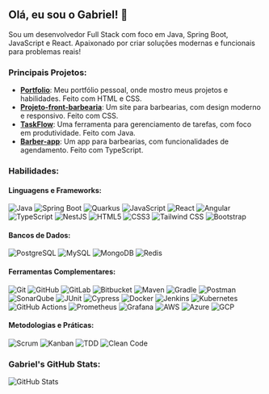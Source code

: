 ## Olá, eu sou o Gabriel! 👋

Sou um desenvolvedor Full Stack com foco em Java, Spring Boot, JavaScript e React. Apaixonado por criar soluções modernas e funcionais para problemas reais!

### Principais Projetos:
- **[Portfolio](https://github.com/Bomfimdev/Portfolio)**: Meu portfólio pessoal, onde mostro meus projetos e habilidades. Feito com HTML e CSS.
- **[Projeto-front-barbearia](https://github.com/Bomfimdev/Projeto-front-barbearia)**: Um site para barbearias, com design moderno e responsivo. Feito com CSS.
- **[TaskFlow](https://github.com/Bomfimdev/TaskFlow)**: Uma ferramenta para gerenciamento de tarefas, com foco em produtividade. Feito com Java.
- **[Barber-app](https://github.com/Bomfimdev/Barber-app)**: Um app para barbearias, com funcionalidades de agendamento. Feito com TypeScript.

### Habilidades:
#### Linguagens e Frameworks:
![Java](https://img.shields.io/badge/-Java-333333?style=flat&logo=java) 
![Spring Boot](https://img.shields.io/badge/-Spring%20Boot-333333?style=flat&logo=spring) 
![Quarkus](https://img.shields.io/badge/-Quarkus-333333?style=flat&logo=quarkus) 
![JavaScript](https://img.shields.io/badge/-JavaScript-333333?style=flat&logo=javascript) 
![React](https://img.shields.io/badge/-React-333333?style=flat&logo=react) 
![Angular](https://img.shields.io/badge/-Angular-333333?style=flat&logo=angular) 
![TypeScript](https://img.shields.io/badge/-TypeScript-333333?style=flat&logo=typescript) 
![NestJS](https://img.shields.io/badge/-NestJS-333333?style=flat&logo=nestjs) 
![HTML5](https://img.shields.io/badge/-HTML5-333333?style=flat&logo=html5) 
![CSS3](https://img.shields.io/badge/-CSS3-333333?style=flat&logo=css3) 
![Tailwind CSS](https://img.shields.io/badge/-Tailwind%20CSS-333333?style=flat&logo=tailwindcss) 
![Bootstrap](https://img.shields.io/badge/-Bootstrap-333333?style=flat&logo=bootstrap)

#### Bancos de Dados:
![PostgreSQL](https://img.shields.io/badge/-PostgreSQL-333333?style=flat&logo=postgresql) 
![MySQL](https://img.shields.io/badge/-MySQL-333333?style=flat&logo=mysql) 
![MongoDB](https://img.shields.io/badge/-MongoDB-333333?style=flat&logo=mongodb) 
![Redis](https://img.shields.io/badge/-Redis-333333?style=flat&logo=redis)

#### Ferramentas Complementares:
![Git](https://img.shields.io/badge/-Git-333333?style=flat&logo=git) 
![GitHub](https://img.shields.io/badge/-GitHub-333333?style=flat&logo=github) 
![GitLab](https://img.shields.io/badge/-GitLab-333333?style=flat&logo=gitlab) 
![Bitbucket](https://img.shields.io/badge/-Bitbucket-333333?style=flat&logo=bitbucket) 
![Maven](https://img.shields.io/badge/-Maven-333333?style=flat&logo=apachemaven) 
![Gradle](https://img.shields.io/badge/-Gradle-333333?style=flat&logo=gradle) 
![Postman](https://img.shields.io/badge/-Postman-333333?style=flat&logo=postman) 
![SonarQube](https://img.shields.io/badge/-SonarQube-333333?style=flat&logo=sonarqube) 
![JUnit](https://img.shields.io/badge/-JUnit-333333?style=flat&logo=junit5) 
![Cypress](https://img.shields.io/badge/-Cypress-333333?style=flat&logo=cypress) 
![Docker](https://img.shields.io/badge/-Docker-333333?style=flat&logo=docker) 
![Jenkins](https://img.shields.io/badge/-Jenkins-333333?style=flat&logo=jenkins) 
![Kubernetes](https://img.shields.io/badge/-Kubernetes-333333?style=flat&logo=kubernetes) 
![GitHub Actions](https://img.shields.io/badge/-GitHub%20Actions-333333?style=flat&logo=githubactions) 
![Prometheus](https://img.shields.io/badge/-Prometheus-333333?style=flat&logo=prometheus) 
![Grafana](https://img.shields.io/badge/-Grafana-333333?style=flat&logo=grafana) 
![AWS](https://img.shields.io/badge/-AWS-333333?style=flat&logo=amazonaws) 
![Azure](https://img.shields.io/badge/-Azure-333333?style=flat&logo=microsoftazure) 
![GCP](https://img.shields.io/badge/-GCP-333333?style=flat&logo=googlecloud)

#### Metodologias e Práticas:
![Scrum](https://img.shields.io/badge/-Scrum-333333?style=flat&logo=scrumalliance) 
![Kanban](https://img.shields.io/badge/-Kanban-333333?style=flat&logo=kanban) 
![TDD](https://img.shields.io/badge/-TDD-333333?style=flat) 
![Clean Code](https://img.shields.io/badge/-Clean%20Code-333333?style=flat)

### Gabriel's GitHub Stats:
![GitHub Stats](https://github-readme-stats.vercel.app/api?username=Bomfimdev&show_icons=true&theme=radical)
